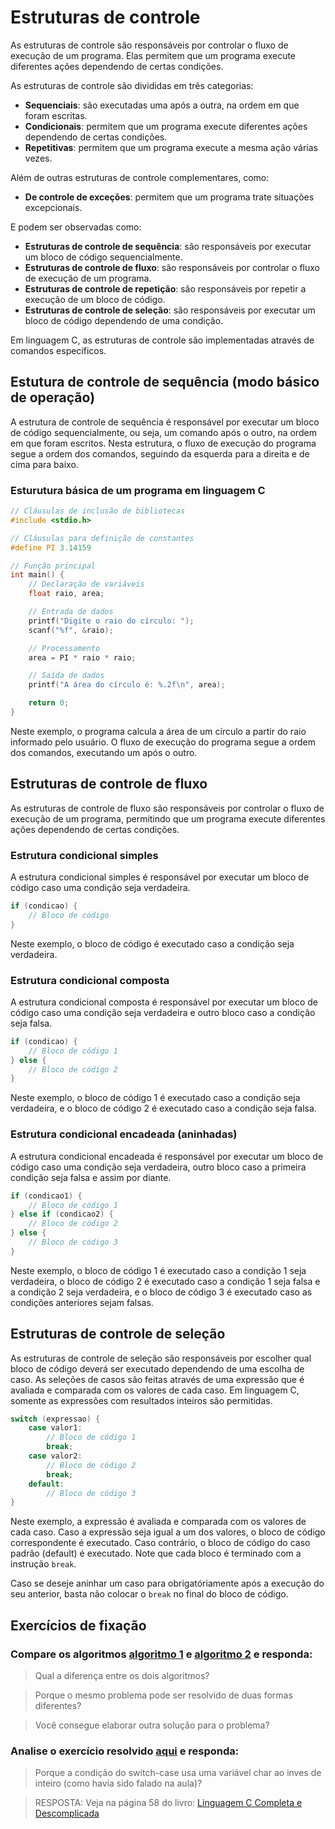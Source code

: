 # Estruturas de controle
As estruturas de controle são responsáveis por controlar o fluxo de execução de um programa. 
Elas permitem que um programa execute diferentes ações dependendo de certas condições.

As estruturas de controle são divididas em três categorias:
- **Sequenciais**: são executadas uma após a outra, na ordem em que foram escritas.
- **Condicionais**: permitem que um programa execute diferentes ações dependendo de certas condições.
- **Repetitivas**: permitem que um programa execute a mesma ação várias vezes.

Além de outras estruturas de controle complementares, como:
- **De controle de exceções**: permitem que um programa trate situações excepcionais.

E podem ser observadas como:
- **Estruturas de controle de sequência**: são responsáveis por executar um bloco de código sequencialmente.
- **Estruturas de controle de fluxo**: são responsáveis por controlar o fluxo de execução de um programa.
- **Estruturas de controle de repetição**: são responsáveis por repetir a execução de um bloco de código.
- **Estruturas de controle de seleção**: são responsáveis por executar um bloco de código dependendo de uma condição.

Em linguagem C, as estruturas de controle são implementadas através de comandos específicos.

## Estutura de controle de sequência (modo básico de operação)
A estrutura de controle de sequência é responsável por executar um bloco de código sequencialmente, ou seja, um comando após o outro, na ordem em que foram escritos.
Nesta estrutura, o fluxo de execução do programa segue a ordem dos comandos, seguindo da esquerda para a direita e de cima para baixo.

### Esturutura básica de um programa em linguagem C
```c
// Cláusulas de inclusão de bibliotecas
#include <stdio.h>

// Cláusulas para definição de constantes
#define PI 3.14159

// Função principal
int main() {
    // Declaração de variáveis
    float raio, area;

    // Entrada de dados
    printf("Digite o raio do círculo: ");
    scanf("%f", &raio);

    // Processamento
    area = PI * raio * raio;

    // Saída de dados
    printf("A área do círculo é: %.2f\n", area);

    return 0;
}
```
Neste exemplo, o programa calcula a área de um círculo a partir do raio informado pelo usuário. O fluxo de execução do programa segue a ordem dos comandos, executando um após o outro.

## Estruturas de controle de fluxo
As estruturas de controle de fluxo são responsáveis por controlar o fluxo de execução de um programa, permitindo que um programa execute diferentes ações dependendo de certas condições.

### Estrutura condicional simples
A estrutura condicional simples é responsável por executar um bloco de código caso uma condição seja verdadeira.
```c
if (condicao) {
    // Bloco de código
}
```
Neste exemplo, o bloco de código é executado caso a condição seja verdadeira.

### Estrutura condicional composta
A estrutura condicional composta é responsável por executar um bloco de código caso uma condição seja verdadeira e outro bloco caso a condição seja falsa.
```c
if (condicao) {
    // Bloco de código 1
} else {
    // Bloco de código 2
}
```
Neste exemplo, o bloco de código 1 é executado caso a condição seja verdadeira, e o bloco de código 2 é executado caso a condição seja falsa.

### Estrutura condicional encadeada (aninhadas)
A estrutura condicional encadeada é responsável por executar um bloco de código caso uma condição seja verdadeira, outro bloco caso a primeira condição seja falsa e assim por diante.
```c
if (condicao1) {
    // Bloco de código 1
} else if (condicao2) {
    // Bloco de código 2
} else {
    // Bloco de código 3
}
```
Neste exemplo, o bloco de código 1 é executado caso a condição 1 seja verdadeira, o bloco de código 2 é executado caso a condição 1 seja falsa e a condição 2 seja verdadeira, e o bloco de código 3 é executado caso as condições anteriores sejam falsas.

## Estruturas de controle de seleção
As estruturas de controle de seleção são responsáveis por escolher qual bloco de código deverá ser executado dependendo de uma escolha de caso.
As seleções de casos são feitas através de uma expressão que é avaliada e comparada com os valores de cada caso. Em linguagem C, somente as expressões com resultados inteiros são permitidas.

```c
switch (expressao) {
    case valor1:
        // Bloco de código 1
        break;
    case valor2:
        // Bloco de código 2
        break;
    default:
        // Bloco de código 3
}
```
Neste exemplo, a expressão é avaliada e comparada com os valores de cada caso. Caso a expressão seja igual a um dos valores, o bloco de código correspondente é executado. Caso contrário, o bloco de código do caso padrão (default) é executado. Note que cada bloco é terminado com a instrução `break`.

Caso se deseje aninhar um caso para obrigatóriamente após a execução do seu anterior, basta não colocar o `break` no final do bloco de código.

## Exercícios de fixação

### Compare os algoritmos [algoritmo 1](./ex_resolvido_if.c) e  [algoritmo 2](./ex_resolvido_switch.c) e responda:

> Qual a diferença entre os dois algoritmos?

> Porque o mesmo problema pode ser resolvido de duas formas diferentes?

> Você consegue elaborar outra solução para o problema?

### Analise o exercício resolvido [aqui](./ex_resolvido_switch.c) e responda:

> Porque a condição do switch-case usa uma variável char ao inves de inteiro (como havia sido falado na aula)?

> RESPOSTA: Veja na página 58 do livro: [Linguagem C Completa e Descomplicada](../_books/pt-br/andré-backes-linguagem-c-completa-e-descomplicada-2022.pdf)